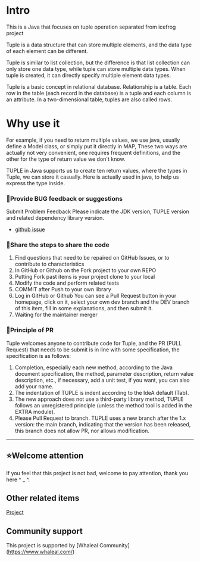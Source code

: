 
# Intro

 

This is a Java that focuses on tuple operation separated from icefrog project

Tuple is a data structure that can store multiple elements, and the data type of each element can be different.

Tuple is similar to list collection, but the difference is that list collection can only store one data type, while tuple can store multiple data types. 
When tuple is created, it can directly specify multiple element data types.

Tuple is a basic concept in relational database. Relationship is a table. Each row in the table (each record in the database) is a tuple and each column is an attribute. 
In a two-dimensional table, tuples are also called rows.



# Why use it

For example, if you need to return multiple values, we use java, usually define a Model class, or simply put it directly in MAP,
These two ways are actually not very convenient, one requires frequent definitions, and the other for the type of return value we don't know.

TUPLE in Java supports us to create ten return values, where the types in Tuple, we can store it casually.
Here is actually used in java, to help us express the type inside.


### 🐞Provide BUG feedback or suggestions

Submit Problem Feedback Please indicate the JDK version, TUPLE version and related dependency library version.

- [github issue](https://github.com/whaleal/tuple/issues)

### 🧬Share the steps to share the code
1. Find questions that need to be repaired on GitHub Issues, or to contribute to characteristics
2. In GitHub or Github on the Fork project to your own REPO
3. Putting Fork past items is your project clone to your local
4. Modify the code and perform related tests
5. COMMIT after Push to your own library 
6. Log in GitHub or Github You can see a Pull Request button in your homepage, click on it, select your own dev branch and the DEV branch of this item, fill in some explanations, and then submit it.
7. Waiting for the maintainer merger

### 📐Principle of PR

Tuple welcomes anyone to contribute code for Tuple, and the PR (PULL Request) that needs to be submit is in line with some specification, the specification is as follows:

1. Completion, especially each new method, according to the Java document specification, the method, parameter description, return value description, etc., if necessary, add a unit test, if you want, you can also add your name.
2. The indentation of TUPLE is indent according to the IdeA default (Tab).
3. The new approach does not use a third-party library method, TUPLE follows an unregistered principle (unless the method tool is added in the EXTRA module).
4. Please Pull Request to branch. TUPLE uses a new branch after the 1.x version: the main branch, indicating that the version has been released, this branch does not allow PR, nor allows modification.

-------------------------------------------------------------------------------


## ⭐Welcome attention

If you feel that this project is not bad, welcome to pay attention, thank you here ^ _ ^.


## Other related items
[Project](https://docs.whaleal.com/project)

## Community support
This project is supported by [Whaleal Community] (https://www.whaleal.com/)

